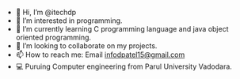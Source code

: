- 👋 Hi, I’m @itechdp
- 👀 I’m interested in programming.
- 🌱 I’m currently learning C programming language and java object oriented programming. 
- 💞️ I’m looking to collaborate on my projects.
- 📫 How to reach me: Email infodpatel15@gmail.com
- 💻 Puruing Computer engineering from Parul University Vadodara.
<!---
itechdp/itechdp is a ✨ special ✨ repository because its `README.md` (this file) appears on your GitHub profile.
You can click the Preview link to take a look at your changes.
--->
